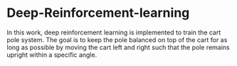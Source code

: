 # Deep-Reinforcement-learning
In this work, deep reinforcement learning is implemented to train the cart pole system. The goal is to keep the pole balanced on top of the cart for as long as possible by moving the cart left and right such that the pole remains upright within a specific angle.
